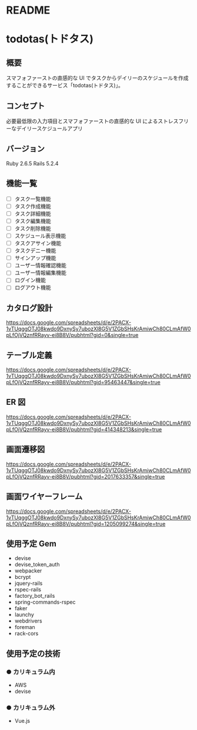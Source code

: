 # README

# todotas(トドタス)

## 概要

スマフォファーストの直感的な UI でタスクからデイリーのスケジュールを作成することができるサービス「todotas(トドタス)」。

## コンセプト

必要最低限の入力項目とスマフォファーストの直感的な UI によるストレスフリーなデイリースケジュールアプリ

## バージョン

Ruby 2.6.5
Rails 5.2.4

## 機能一覧

- [ ] タスク一覧機能
- [ ] タスク作成機能
- [ ] タスク詳細機能
- [ ] タスク編集機能
- [ ] タスク削除機能
- [ ] スケジュール表示機能
- [ ] タスクアサイン機能
- [ ] タスクデニー機能
- [ ] サインアップ機能
- [ ] ユーザー情報確認機能
- [ ] ユーザー情報編集機能
- [ ] ログイン機能
- [ ] ログアウト機能

## カタログ設計

https://docs.google.com/spreadsheets/d/e/2PACX-1vTUqggOTJ08kwdo9DxnySy7ubozXl8G5V1ZGbSHsKrAmiwCh80CLmAfW0pLfOjVQznfRRayv-ei8B8V/pubhtml?gid=0&single=true

## テーブル定義

https://docs.google.com/spreadsheets/d/e/2PACX-1vTUqggOTJ08kwdo9DxnySy7ubozXl8G5V1ZGbSHsKrAmiwCh80CLmAfW0pLfOjVQznfRRayv-ei8B8V/pubhtml?gid=95463447&single=true

## ER 図

https://docs.google.com/spreadsheets/d/e/2PACX-1vTUqggOTJ08kwdo9DxnySy7ubozXl8G5V1ZGbSHsKrAmiwCh80CLmAfW0pLfOjVQznfRRayv-ei8B8V/pubhtml?gid=414348213&single=true

## 画面遷移図

https://docs.google.com/spreadsheets/d/e/2PACX-1vTUqggOTJ08kwdo9DxnySy7ubozXl8G5V1ZGbSHsKrAmiwCh80CLmAfW0pLfOjVQznfRRayv-ei8B8V/pubhtml?gid=2017633357&single=true

## 画面ワイヤーフレーム

https://docs.google.com/spreadsheets/d/e/2PACX-1vTUqggOTJ08kwdo9DxnySy7ubozXl8G5V1ZGbSHsKrAmiwCh80CLmAfW0pLfOjVQznfRRayv-ei8B8V/pubhtml?gid=1205099274&single=true

## 使用予定 Gem

- devise
- devise_token_auth
- webpacker
- bcrypt
- jquery-rails
- rspec-rails
- factory_bot_rails
- spring-commands-rspec
- faker
- launchy
- webdrivers
- foreman
- rack-cors

## 使用予定の技術

### ● カリキュラム内

- AWS
- devise

### ● カリキュラム外

- Vue.js
